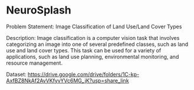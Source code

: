 # NeuroSplash

Problem Statement: Image Classification of Land Use/Land Cover Types

Description: Image classification is a computer vision task that involves categorizing an image into one of several predefined classes, such as land use and land cover types. This task can be used for a variety of applications, such as land use planning, environmental monitoring, and resource management.

Dataset:
https://drive.google.com/drive/folders/1C-kp-AxfBZ8NkAf2AvVKfyvYVc6MG_jK?usp=share_link
